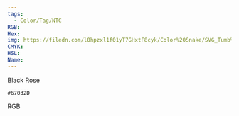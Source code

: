 ```yaml
---
tags:
  - Color/Tag/NTC
RGB:
Hex:
img: https://filedn.com/l0hpzxl1f01yT7GHxtF8cyk/Color%20Snake/SVG_Tumb%20Mass%20No%20Name/67032D.svg
CMYK:
HSL:
Name:
---
```

Black Rose
```palette
#67032D
```
RGB
